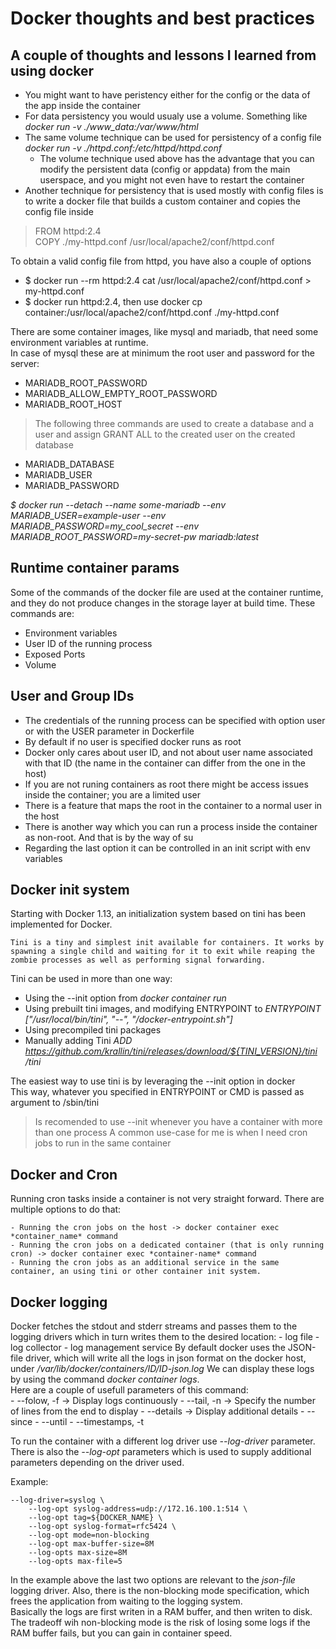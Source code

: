 # Docker thoughts and best practices



## A couple of thoughts and lessons I learned from using docker

- You might want to have peristency either for the config or the data of the app inside the container
- For data persistency you would usualy use a volume. Something like *docker run -v ./www_data:/var/www/html*
- The same volume technique can be used for persistency of a config file *docker run -v ./httpd.conf:/etc/httpd/httpd.conf*
	- The volume technique used above has the advantage that you can modify the persistent data (config or appdata)
	from the main userspace, and you might not even have to restart the container
- Another technique for persistency that is used mostly with config files is to write a docker file that builds a custom
container and copies the config file inside
>FROM httpd:2.4  
>COPY ./my-httpd.conf /usr/local/apache2/conf/httpd.conf

To obtain a valid config file from httpd, you have also a couple of options

- $ docker run --rm httpd:2.4 cat /usr/local/apache2/conf/httpd.conf > my-httpd.conf 
- $ docker run httpd:2.4, then use docker cp container:/usr/local/apache2/conf/httpd.conf ./my-httpd.conf

There are some container images, like mysql and mariadb, that need some environment variables at runtime.  
In case of mysql these are at minimum the root user and password for the server:

- MARIADB_ROOT_PASSWORD
- MARIADB_ALLOW_EMPTY_ROOT_PASSWORD
- MARIADB_ROOT_HOST
> The following three commands are used to create a database and a user
and assign GRANT ALL to the created user on the created database
- MARIADB_DATABASE
- MARIADB_USER
- MARIADB_PASSWORD

*$ docker run --detach --name some-mariadb --env MARIADB_USER=example-user --env MARIADB_PASSWORD=my_cool_secret --env MARIADB_ROOT_PASSWORD=my-secret-pw  mariadb:latest*

## Runtime container params

Some of the commands of the docker file are used at the container runtime, and they do not produce changes in the storage layer at build time.
These commands are: 

- Environment variables
- User ID of the running process
- Exposed Ports
- Volume


## User and Group IDs

- The credentials of the running process can be specified with option user or with the USER parameter in Dockerfile
- By default if no user is specified docker runs as root
- Docker only cares about user ID, and not about user name associated with that ID (the name in the container can differ 
	from the one in the host)
- If you are not runing containers as root there might be access issues inside the container; you are a limited user
- There is a feature that maps the root in the container to a normal user in the host
- There is another way which you can run a process inside the container as non-root. And that is by the way of su
- Regarding the last option it can be controlled in an init script with env variables

## Docker init system

Starting with Docker 1.13, an initialization system based on tini has been implemented for Docker.

```
Tini is a tiny and simplest init available for containers. It works by spawning a single child and waiting for it to exit while reaping the zombie processes as well as performing signal forwarding.
```

Tini can be used in more than one way:

- Using the --init option from *docker container run*
- Using prebuilt tini images, and modifying ENTRYPOINT to *ENTRYPOINT ["/usr/local/bin/tini", "--", "/docker-entrypoint.sh"]*
- Using precompiled tini packages 
- Manually adding Tini *ADD https://github.com/krallin/tini/releases/download/${TINI_VERSION}/tini /tini*

The easiest way to use tini is by leveraging the --init option in docker  
This way, whatever you specified in ENTRYPOINT or CMD is passed as argument to /sbin/tini

>Is recomended to use --init whenever you have a container with more than one process
>A common use-case for me is when I need cron jobs to run in the same container


## Docker and Cron

Running cron tasks inside a container is not very straight forward. There are multiple options to do that:

	- Running the cron jobs on the host -> docker container exec *container_name* command
	- Running the cron jobs on a dedicated container (that is only running cron) -> docker container exec *container-name* command
	- Running the cron jobs as an additional service in the same container, an using tini or other container init system.


## Docker logging

Docker fetches the stdout and stderr streams and passes them to the logging drivers which in turn writes them to the desired location:
	- log file
	- log collector
	- log management service
By default docker uses the JSON-file driver, which will write all the logs in json format on the docker host,  
under */var/lib/docker/containers/ID/ID-json.log*
We can display these logs by using the command *docker container logs*.  
Here are a couple of usefull parameters of this command:  
	- --folow, -f -> Display logs continuously
	- --tail, -n  -> Specify the number of lines from the end to display
	- --details   -> Display additional details
	- --since
	- --until
	- --timestamps, -t 

To run the container with a different log driver use *--log-driver* parameter.  
There is also the *--log-opt* parameters which is used to supply additional parameters depending on the driver used.  

Example:
```
--log-driver=syslog \
  	--log-opt syslog-address=udp://172.16.100.1:514 \
  	--log-opt tag=${DOCKER_NAME} \
  	--log-opt syslog-format=rfc5424 \
	--log-opt mode=non-blocking
	--log-opt max-buffer-size=8M
	--log-opts max-size=8M
	--log-opts max-file=5
```

In the example above the last two options are relevant to the *json-file* logging driver.
Also, there is the non-blocking mode specification, which frees the application from waiting to the logging system.  
Basically the logs are first writen in a RAM buffer, and then writen to disk.
The tradeoff wih non-blocking mode is the risk of losing some logs if the RAM buffer fails, but you can gain in container speed.

